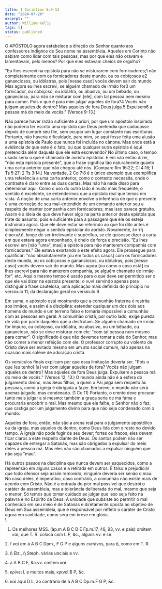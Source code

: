 ```yaml
---
title: 1 Coríntios 5:9-13
date: "2024-07-20"
excerpt: ""
author: William Kelly
tags: []
status: published
---
```


O APÓSTOLO agora estabelece a direção do Senhor quanto aos confessores
indignos de Seu nome na assembleia. Aqueles em Corinto não sabiam como
lidar com tais pessoas; mas por que eles não oravam e lamentavam, pelo
menos? Por que eles estavam cheios de orgulho?

"Eu lhes escrevi na epístola para não se misturarem com fornicadores;1
não completamente com os fornicadores deste mundo, ou os cobiçosos e2
gananciosos, ou idólatras, pois \[nesse caso\] vocês devem sair do
mundo. Mas agora eu lhes escrevi, se alguém chamado de irmão for3 um
fornicador, ou cobiçoso, ou idólatra, ou abusivo, ou um bêbado, ou
ganancioso, para não se misturar com \[ele\], com tal pessoa nem mesmo
para comer. Pois o que é para mim julgar aqueles de fora?4 Vocês não
julgam aqueles de dentro? Mas aqueles de fora Deus julga.5 Expulsem6 a
pessoa má do meio de vocês." (Versos 9-13.)

Não parece haver razão suficiente a priori, por que um apóstolo
inspirado não poderia ter escrito uma epístola que Deus pretendia que
caducasse depois de cumprir seu fim, sem ocupar um lugar constante nas
escrituras. Portanto, não haveria dificuldade, para mim, se aqui fosse
feita uma alusão a uma epístola de Paulo que nunca foi incluída no
cânone. Mas onde está a evidência de que este é o fato, ou que qualquer
outra epístola é aqui pretendida além daquela que ele está escrevendo?
No último caso, o tempo usado seria o que é chamado de aoristo
epistolar. É em vão então dizer, "não esta epístola presente", que a
frase significa tão naturalmente quanto uma carta anterior que não
chegou até nós. (Compare Rm 16:22; Cl 4:16; 1 Ts 5:27; 2 Ts 3:14.) Na
verdade, 2 Co 7:8 é o único exemplo que exemplifica uma referência a uma
carta anterior, como o contexto necessita, onde o contraste é claro
entre as duas cartas. Mas não há nada disso para determinar aqui. Como o
uso do outro lado é muito mais frequente, o sentido é excelente, se
entendermos que a epístola real que temos em vista. A noção de uma carta
anterior envolve a inferência de que o presente é uma correção de seu
mal-entendido de um comando anterior seu a respeito de manter companhia
com fornicadores; mas isso parece gratuito. Assim é a ideia de que deve
haver algo na parte anterior desta epístola que trate do assunto; pois é
suficiente para a passagem que ele os esteja instruindo agora. Que ele
deve estar se referindo ao que foi dito antes é simplesmente negar o
sentido epistolar do aoristo. Novamente, ἐν τῆ ἐπιστυλῆ, longe de ser
irrelevante e supérfluo, se ele quisesse dizer a carta em que estava
agora empenhado, é cheio de força e precisão. "Eu lhes escrevi em \[não
"uma", mas\] a epístola para não manterem companhia com fornicadores."
Ele estava exortando a este efeito agora. Ele prossegue para qualificar:
"não absolutamente \[ou em todos os casos\] com os fornicadores deste
mundo, ou os cobiçosos e gananciosos, ou idólatras, pois \[nesse caso\]
vocês devem sair do mundo. Mas agora \[ou como o caso está\] eu lhes
escrevi para não manterem companhia, se alguém chamado de irmão for",
etc. Aqui o mesmo tempo é usado para o que deve ser permitido ser o que
ele vai dizer na epístola presente; o νυνί servindo apenas para
distinguir a frase cautelosa, uma aplicação mais definida do princípio
no versículo 11, da declaração geral no versículo 9.

Em suma, o apóstolo está mostrando que a comunhão fraterna é restrita
aos irmãos, e assim é a disciplina: estender qualquer um dos dois aos
homens do mundo é um terreno falso e tornaria impossível a comunhão com
as pessoas em geral. A comunhão cristã, por outro lado, exige pureza de
vida por parte daqueles que a desfrutam. Se alguém chamado de irmão for
impuro, ou cobiçoso, ou idólatra, ou abusivo, ou um bêbado, ou
ganancioso, não se deve misturar com ele: "com tal pessoa nem mesmo para
comer". O significado é que não devemos tomar a ceia do Senhor, mas não
comer a menor refeição com ele. O professor corrupto ou violento de
Cristo deve ser evitado mesmo em um ato social comum, não apenas na
ocasião mais solene de adoração cristã.

Os versículos finais explicam por que essa limitação deveria ser. "Pois
o que \[eu tenho\] \[a\] ver com julgar aqueles de fora? Vocês não
julgam aqueles de dentro? Mas aqueles de fora Deus julga. Expulsem a
pessoa má do meio de vocês." (Versos 12, 13.) O mundo ainda não é a
esfera do julgamento divino, mas Seus filhos, a quem o Pai julga sem
respeito às pessoas, como a igreja é obrigada a fazer. Em breve, o mundo
não será apenas julgado, mas condenado. (1 Co 11) Portanto, o crente
deve procurar tanto mais julgar a si mesmo: também a graça seria de má
fama e procuraria encobrir o mal. Mas mesmo que ele falhe, o Senhor não
o faz, que castiga por um julgamento divino para que não seja condenado
com o mundo.

Aqueles de fora, então, não são a arena real para o julgamento
apostólico ou da igreja, mas aqueles de dentro, como Deus lida com o
resto no devido tempo. A igreja não pode fugir de seu dever; fortes ou
fracos, eles devem ficar claros a este respeito diante de Deus. Os
santos podem não ser capazes de entregar a Satanás, mas são obrigados a
expulsar do meio deles a pessoa má. Mas eles não são chamados a expulsar
ninguém que não seja "mau".

Há outros passos na disciplina que nunca devem ser esquecidos, como a
repreensão em alguns casos e a retirada em outros. É falso e prejudicial
que todo ofensor seja assim removido; ninguém deveria ser senão o mau.
No caso deles, é imperativo, caso contrário, a comunhão não existe mais
de acordo com Cristo. Não é a entrada do pior mal possível que destrói o
caráter da assembleia, mas a tolerância deliberada do mal, mesmo que
seja o menor. Só temos que tomar cuidado ao julgar que isso seja feito
na palavra e no Espírito de Deus. A unidade que subsiste ao permitir o
mal conhecido em seu meio é de Satanás e diretamente oposta ao objetivo
de Deus em Sua assembleia, que é responsável por refletir o caráter de
Cristo agora em santidade, como será em breve em glória.\
\

1. Os melhores MSS. (àp.m.A B C D E Fp.m.17, 46, 93, vv. e pais) omitem
   καί, que T. R. coloca com L P, &c., alguns vv. e se.

2\. f καί em à A B C Dpm., F G P e alguns cursivos, para ἥ, como em T.
R.

3\. ἦ Elz., ἥ Steph. várias unciais e vv.

4\. à A B C F, &c.vv. omitem καί.

5\. κρίνει L e muitos mais, κρινεῖ B P, &c.

6\. καἰ aqui D L, ao contrário de à A B C Dp.m.F G P, &c.
